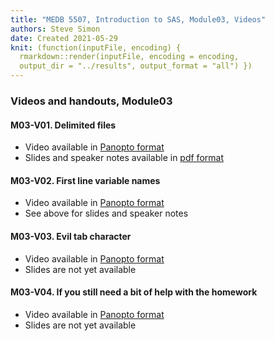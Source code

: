 ```yaml
---
title: "MEDB 5507, Introduction to SAS, Module03, Videos"
authors: Steve Simon
date: Created 2021-05-29
knit: (function(inputFile, encoding) {
  rmarkdown::render(inputFile, encoding = encoding,
  output_dir = "../results", output_format = "all") }) 
---
```


### Videos and handouts, Module03

#### M03-V01. Delimited files

+ Video available in [Panopto format][m03v01]
+ Slides and speaker notes available in [pdf format][git1]

#### M03-V02. First line variable names

+ Video available in [Panopto format][m03v02]
+ See above for slides and speaker notes

#### M03-V03. Evil tab character

+ Video available in [Panopto format][m03V03]
+ Slides are not yet available

#### M03-V04. If you still need a bit of help with the homework

+ Video available in [Panopto format][m03v04]
+ Slides are not yet available

[git1]: https://umkc.instructure.com/courses/68719/modules/items/1002149

[m03v01]: https://umkc.hosted.panopto.com/Panopto/Pages/Viewer.aspx?id=6de8440a-1bd4-4d2e-9631-aa7f015b2953
[m03v02]: https://umkc.hosted.panopto.com/Panopto/Pages/Viewer.aspx?id=4954f8af-d8be-4657-bc24-aa7f015edf92
[m03v03]: https://umkc.hosted.panopto.com/Panopto/Pages/Viewer.aspx?id=0ce9339f-f3c9-4bb3-908e-aa790131a2a9
[m03v04]: https://umkc.hosted.panopto.com/Panopto/Pages/Viewer.aspx?id=c53d9a11-aa2e-4ee0-ac8e-aa78017aaea2

